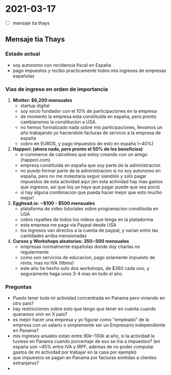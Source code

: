 # 2021-03-17

- [ ] mensaje tia thays

## Mensaje tia Thays

### Estado actual

- soy autonomo con recidencia fiscal en España
- pago impuestos y recibo practicamente todos mis ingresos de empresas españolas

### Vias de ingreso en orden de importancia

1. **Mintter: $6,200 mensuales**
   - startup digital
   - soy socio fundador con el 10% de participaciones en la empresa
   - de momento la empresa esta constituida en españa, pero pronto cambiaremos la constitucion a USA.
   - no hemos formalizado nada sobre mis participaciones, llevamos un año trabajando yo haciendole facturas de servicio a la empresa de españa
   - cobro en EUROS, y pago impuestos de esto en españa (~40%)
2. **Happori: (ahora nada, pero pronto el 50% de los beneficios)**
   - e-commerce de calcetines que estoy creando con un amigo (happori.com)
   - empresa constituida en españa que soy parte de la administracion
   - no puedo formar parte de la administracion si no soy autonomo en españa, pero no me molestaria seguir siendolo y solo pagar impuestos de esta actividad aqui (en esta actividad hay mas gastos que ingresos, asi que loq ue haya que pagar puede que sea poco)
   - si hay alguna combinacion que pueda hacer mejor que esto mucho mejor!
3. **Egghead.io: ~$100 - $500 mensuales**
   - plataforma de video tutoriales sobre programacion constituida en USA
   - cobro royalties de todos los videos que tenga en la platadorma
   - esta empresa me paga via Paypal desde USA
   - los ingresos van directos a la cuenta de paypal, y varian entre las cantidades arriba mensionadas
4. **Cursos y Workshops aleatorios: $350-$500 mensuales**
   - empresas normalmente españolas donde doy charlas no regularmente
   - como son servicios de educacion, pago solamente impuesto de renta, mas no IVA (Itbms)
   - este año he hecho solo dos workshops, de $360 cada uno, y seguramente haga unos 3-4 mas en todo el año.

### Preguntas

- Puedo tener toda mi actividad concentrada en Panama pero viviendo en otro pais?
- hay restricciones sobre esto que tengo que tener en cuenta cuando queramos vivir en X pais?
- es mejor hacer una empresa y yo figurar como "empleado" de la empresa con un salario o simplemente ser un Empresario independiente en Panama?
- mis ingresos anuales estan entre $90k-$100k al año, si la actividad la tuviese en Panama cuando porcentaje de eso se iria a impuestos? (en españa son ~45% entre IVA y IRPF, ademas de no poder computar gastos de mi actividad por trabajar en la casa por ejemplo)
- que impuestos se pagan en Panama por facturas emitidas a clientes extranjeros?
-
